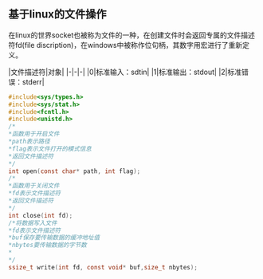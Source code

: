## 基于linux的文件操作
在linux的世界socket也被称为文件的一种，在创建文件时会返回专属的文件描述符fd(file discription)，在windows中被称作位句柄，其数字用宏进行了重新定义。

|文件描述符|对象|
|-|-|-|
|0|标准输入：sdtin|
|1|标准输出：stdout|
|2|标准错误：stderr|
```c
#include<sys/types.h>
#include<sys/stat.h>
#include<fcntl.h>
#include<unistd.h>
/*
*函数用于开启文件
*path表示路径
*flag表示文件打开的模式信息
*返回文件描述符
*/
int open(const char* path, int flag);
/*
*函数用于关闭文件
*fd表示文件描述符
*返回文件描述符
*/
int close(int fd);
/*将数据写入文件
*fd表示文件描述符
*buf保存要传输数据的缓冲地址值
*nbytes要传输数据的字节数
*
*/
ssize_t write(int fd, const void* buf,size_t nbytes);
```


